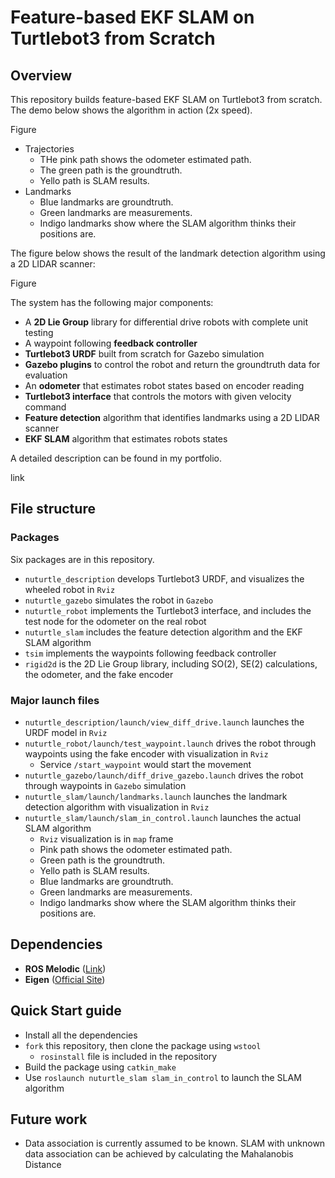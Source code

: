 # Feature-based EKF SLAM on Turtlebot3 from Scratch

## Overview

This repository builds feature-based EKF SLAM on Turtlebot3 from scratch. The demo below shows the algorithm in action (2x speed).

Figure

- Trajectories
  - THe pink path shows the odometer estimated path.
  - The green path is the groundtruth.
  - Yello path is SLAM results.
- Landmarks
  - Blue landmarks are groundtruth.
  - Green landmarks are measurements.
  - Indigo landmarks show where the SLAM algorithm thinks their positions are.

The figure below shows the result of the landmark detection algorithm using a 2D LIDAR scanner:

Figure

The system has the following major components:

- A **2D Lie Group** library for differential drive robots with complete unit testing
- A waypoint following **feedback controller**
- **Turtlebot3 URDF** built from scratch for Gazebo simulation
- **Gazebo plugins** to control the robot and return the groundtruth data for evaluation
- An **odometer** that estimates robot states based on encoder reading
- **Turtlebot3 interface** that controls the motors with given velocity command
- **Feature detection** algorithm that identifies landmarks using a 2D LIDAR scanner
- **EKF SLAM** algorithm that estimates robots states

A detailed description can be found in my portfolio.

link

## File structure

### Packages

Six packages are in this repository.

- `nuturtle_description` develops Turtlebot3 URDF, and visualizes the wheeled robot in `Rviz`
- `nuturtle_gazebo` simulates the robot in `Gazebo`
- `nuturtle_robot` implements the Turtlebot3 interface, and includes the test node for the odometer on the real robot
- `nuturtle_slam` includes the feature detection algorithm and the EKF SLAM algorithm
- `tsim` implements the waypoints following feedback controller
- `rigid2d` is the 2D Lie Group library, including SO(2), SE(2) calculations, the odometer, and the fake encoder

### Major launch files

- `nuturtle_description/launch/view_diff_drive.launch` launches the URDF model in `Rviz`
- `nuturtle_robot/launch/test_waypoint.launch` drives the robot through waypoints using the fake encoder with visualization in `Rviz`
  - Service `/start_waypoint` would start the movement
- `nuturtle_gazebo/launch/diff_drive_gazebo.launch` drives the robot through waypoints in `Gazebo` simulation
- `nuturtle_slam/launch/landmarks.launch` launches the landmark detection algorithm with visualization in `Rviz`
- `nuturtle_slam/launch/slam_in_control.launch` launches the actual SLAM algorithm
    - `Rviz` visualization is in `map` frame
    - Pink path shows the odometer estimated path.
    - Green path is the groundtruth.
    - Yello path is SLAM results.
    - Blue landmarks are groundtruth.
    - Green landmarks are measurements.
    - Indigo landmarks show where the SLAM algorithm thinks their positions are.

## Dependencies

- **ROS Melodic** ([Link](http://wiki.ros.org/melodic/Installation/Ubuntu))
- **Eigen** ([Official Site](http://eigen.tuxfamily.org/))

## Quick Start guide

- Install all the dependencies
- `fork` this repository, then clone the package using `wstool`
  - `rosinstall` file is included in the repository
- Build the package using `catkin_make`
- Use `roslaunch nuturtle_slam slam_in_control` to launch the SLAM algorithm

## Future work

- Data association is currently assumed to be known. SLAM with unknown data association can be achieved by calculating the Mahalanobis Distance